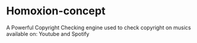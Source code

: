 # Homoxion-concept
A Powerful Copyright Checking engine used to check copyright on musics available on: Youtube and Spotify
